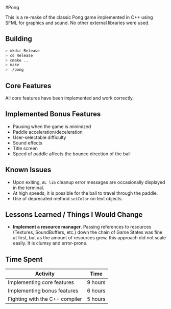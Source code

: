 #Pong

This is a re-make of the classic Pong game implemented in C++ using SFML for graphics and sound. No other external libraries were used.

## Building

```bash
> mkdir Release
> cd Release
> cmake ..
> make
> ./pong
```

## Core Features
All core features have been implemented and work correctly.

## Implemented Bonus Features

- Pausing when the game is minimized
- Paddle acceleration/deceleration
- User-selectable difficulty
- Sound effects
- Title screen
- Speed of paddle affects the bounce direction of the ball

## Known Issues
- Upon exiting, `AL lib` cleanup error messages are occasionally displayed in the terminal.
- At high speeds, it is possible for the ball to travel through the paddle.
- Use of deprecated method `setColor` on text objects.

## Lessons Learned / Things I Would Change

- **Implement a resource manager**. Passing references to resources (Textures, SoundBuffers, etc.) down the chain of Game States was fine at first, but as the amount of resources grew, this approach did not scale easily. It is clumsy and error-prone.

## Time Spent

Activity | Time
---|---
Implementing core features | 9 hours
Implementing bonus features | 6 hours
Fighting with the C++ compiler | 5 hours
